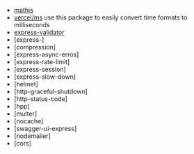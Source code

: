 - [mathjs](https://mathjs.org/)
- [vercel/ms](https://github.com/vercel/ms) use this package to easily convert time formats to milliseconds
- [express-validator]()
- [express-]
- [compression]
- [express-async-erros]
- [express-rate-limit]
- [express-session]
- [express-slow-down]
- [helmet]
- [http-graceful-shutdown]
- [http-status-code]
- [hpp]
- [multer]
- [nocache]
- [swagger-ui-express]
- [nodemailer]
- [cors]
